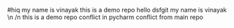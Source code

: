 #hiq
my name is vinayak
this is a demo repo
hello
dsfgit
my name is vinayak \n /n
this is a demo repo
conflict in pycharm
conflict from main repo

